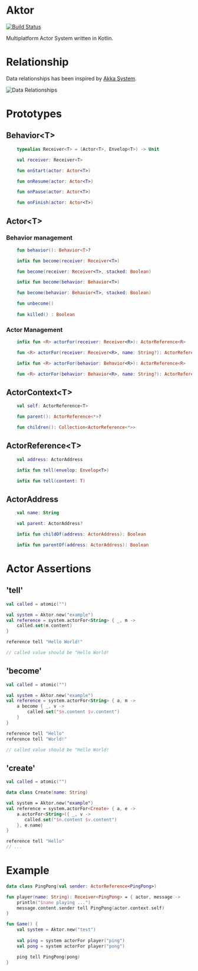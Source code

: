 # Aktor

[![Build Status](https://travis-ci.org/Smallibs/aktor.svg?branch=master)](https://travis-ci.org/Smallibs/aktor)

Multiplatform Actor System written in Kotlin. 

# Relationship

Data relationships has been inspired by [Akka System](https://doc.akka.io/docs/akka/2.5/general/addressing.html).

![Data Relationships](https://raw.githubusercontent.com/d-plaindoux/actor.kotlin/master/doc/data-relation.png)

# Prototypes

## Behavior&lt;T>

```Kotlin
    typealias Receiver<T> = (Actor<T>, Envelop<T>) -> Unit

    val receiver: Receiver<T>

    fun onStart(actor: Actor<T>)

    fun onResume(actor: Actor<T>)

    fun onPause(actor: Actor<T>)

    fun onFinish(actor: Actor<T>)
```

## Actor&lt;T>

### Behavior management

```Kotlin
    fun behavior(): Behavior<T>?

    infix fun become(receiver: Receiver<T>)

    fun become(receiver: Receiver<T>, stacked: Boolean)

    infix fun become(behavior: Behavior<T>)

    fun become(behavior: Behavior<T>, stacked: Boolean)

    fun unbecome()
    
    fun killed() : Boolean
```

### Actor Management

```Kotlin
    infix fun <R> actorFor(receiver: Receiver<R>): ActorReference<R>

    fun <R> actorFor(receiver: Receiver<R>, name: String?): ActorReference<R>

    infix fun <R> actorFor(behavior: Behavior<R>): ActorReference<R>

    fun <R> actorFor(behavior: Behavior<R>, name: String?): ActorReference<R>
```

## ActorContext&lt;T>

```Kotlin
    val self: ActorReference<T>

    fun parent(): ActorReference<*>?

    fun children(): Collection<ActorReference<*>>
```

## ActorReference&lt;T>

```Kotlin
    val address: ActorAddress

    infix fun tell(envelop: Envelop<T>)

    infix fun tell(content: T)
```

## ActorAddress

```Kotlin
    val name: String

    val parent: ActorAddress?

    infix fun childOf(address: ActorAddress): Boolean

    infix fun parentOf(address: ActorAddress): Boolean
```

# Actor Assertions

## 'tell'


```Kotlin
val called = atomic("")

val system = Aktor.new("example")
val reference = system.actorFor<String> { _, m -> 
    called.set(m.content) 
}

reference tell "Hello World!"

// called value should be "Hello World!
```

## 'become'

```Kotlin
val called = atomic("")

val system = Aktor.new("example")
val reference = system.actorFor<String> { a, m ->
    a become { _, v -> 
        called.set("$m.content $v.content") 
    }
}

reference tell "Hello"
reference tell "World!"

// called value should be "Hello World!
```

## 'create'

```Kotlin
val called = atomic("")

data class Create(name: String)

val system = Aktor.new("example")
val reference = system.actorFor<Create> { a, e -> 
    a.actorFor<String>({ _, v -> 
       called.set("$m.content $v.content") 
    }, e.name)
}

reference tell "Hello"
// ...
```

# Example

```Kotlin
data class PingPong(val sender: ActorReference<PingPong>)

fun player(name: String): Receiver<PingPong> = { actor, message ->
    println("$name playing ...")
    message.content.sender tell PingPong(actor.context.self)
}

fun Game() {
    val system = Aktor.new("test")
    
    val ping = system actorFor player("ping")
    val pong = system actorFor player("pong")

    ping tell PingPong(pong)
}
```
